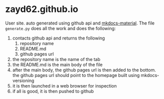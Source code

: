 # zayd62.github.io
User site. auto generated using github api and [mkdocs-material](https://github.com/squidfunk/mkdocs-material "mkdocs-material"). The file ```generate.py``` does all the work and does the following:

1. contacts github api and returns the following
   1. repository name
   2. README.md
   3. github pages url
2. the repository name is the name of the tab
3. the README.md is the main body of the file
4. after the main body, the github pages url is then added to the bottom. the github pages url should point to the homepage built using mkdocs-versioning
5. it is then launched in a web browser for inspection 
6. if all is good, it is then pushed to github
